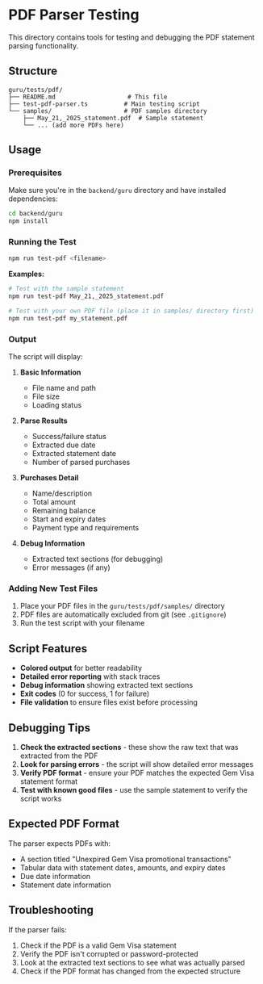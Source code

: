# PDF Parser Testing

This directory contains tools for testing and debugging the PDF statement parsing functionality.

## Structure

```
guru/tests/pdf/
├── README.md                    # This file
├── test-pdf-parser.ts          # Main testing script
└── samples/                    # PDF samples directory
    ├── May_21,_2025_statement.pdf  # Sample statement
    └── ... (add more PDFs here)
```

## Usage

### Prerequisites

Make sure you're in the `backend/guru` directory and have installed dependencies:

```bash
cd backend/guru
npm install
```

### Running the Test

```bash
npm run test-pdf <filename>
```

**Examples:**

```bash
# Test with the sample statement
npm run test-pdf May_21,_2025_statement.pdf

# Test with your own PDF file (place it in samples/ directory first)
npm run test-pdf my_statement.pdf
```

### Output

The script will display:

1. **Basic Information**
   - File name and path
   - File size
   - Loading status

2. **Parse Results**
   - Success/failure status
   - Extracted due date
   - Extracted statement date
   - Number of parsed purchases

3. **Purchases Detail**
   - Name/description
   - Total amount
   - Remaining balance
   - Start and expiry dates
   - Payment type and requirements

4. **Debug Information**
   - Extracted text sections (for debugging)
   - Error messages (if any)

### Adding New Test Files

1. Place your PDF files in the `guru/tests/pdf/samples/` directory
2. PDF files are automatically excluded from git (see `.gitignore`)
3. Run the test script with your filename

## Script Features

- **Colored output** for better readability
- **Detailed error reporting** with stack traces
- **Debug information** showing extracted text sections
- **Exit codes** (0 for success, 1 for failure)
- **File validation** to ensure files exist before processing

## Debugging Tips

1. **Check the extracted sections** - these show the raw text that was extracted from the PDF
2. **Look for parsing errors** - the script will show detailed error messages
3. **Verify PDF format** - ensure your PDF matches the expected Gem Visa statement format
4. **Test with known good files** - use the sample statement to verify the script works

## Expected PDF Format

The parser expects PDFs with:
- A section titled "Unexpired Gem Visa promotional transactions"
- Tabular data with statement dates, amounts, and expiry dates
- Due date information
- Statement date information

## Troubleshooting

If the parser fails:
1. Check if the PDF is a valid Gem Visa statement
2. Verify the PDF isn't corrupted or password-protected
3. Look at the extracted text sections to see what was actually parsed
4. Check if the PDF format has changed from the expected structure 